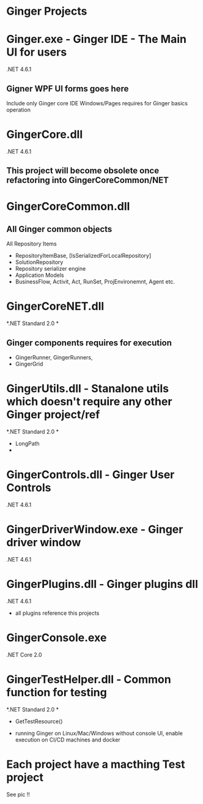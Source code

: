 # Ginger Projects

# Ginger.exe  - Ginger IDE - The Main UI for users
.NET 4.6.1
## Gigner WPF UI forms goes here
Include only Ginger core IDE Windows/Pages requires for Ginger basics operation

# GingerCore.dll 
.NET 4.6.1
## This project will become obsolete once refactoring into GingerCoreCommon/NET

# GingerCoreCommon.dll
## All Ginger common objects

All Repository Items
- RepositoryItemBase, [IsSerializedForLocalRepository]
- SolutionRepository 
- Repository serializer engine
- Application Models
- BusinessFlow, Activit, Act, RunSet, ProjEnvironemnt, Agent etc.

# GingerCoreNET.dll
*.NET Standard 2.0 *
## Ginger components requires for execution 

- GingerRunner, GingerRunners, 
- GingerGrid

# GingerUtils.dll - Stanalone utils which doesn't require any other Ginger project/ref
*.NET Standard 2.0 *

- LongPath
- 

# GingerControls.dll - Ginger User Controls
.NET 4.6.1

# GingerDriverWindow.exe - Ginger driver window
.NET 4.6.1


# GingerPlugins.dll - Ginger plugins dll
.NET 4.6.1
- all plugins reference this projects

# GingerConsole.exe
.NET Core 2.0

# GingerTestHelper.dll - Common function for testing
*.NET Standard 2.0 *

- GetTestResource()


- running Ginger on Linux/Mac/Windows without console UI, enable execution on CI/CD machines and docker

# Each project have a macthing Test project


See pic !!